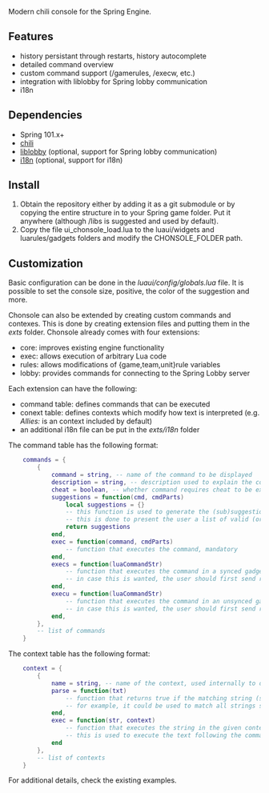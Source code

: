 Modern chili console for the Spring Engine.

## Features
- history persistant through restarts, history autocomplete
- detailed command overview
- custom command support (/gamerules, /execw, etc.)
- integration with liblobby for Spring lobby communication
- i18n

## Dependencies
- Spring 101.x+
- [chili](https://github.com/gajop/chiliui)
- [liblobby](https://github.com/gajop/liblobby) (optional, support for Spring lobby communication)
- [i18n](https://github.com/gajop/i18n) (optional, support for i18n)

## Install
1. Obtain the repository either by adding it as a git submodule or by copying the entire structure in to your Spring game folder. Put it anywhere (although /libs is suggested and used by default).
2. Copy the file ui_chonsole_load.lua to the luaui/widgets and luarules/gadgets folders and modify the CHONSOLE_FOLDER path.

## Customization
Basic configuration can be done in the _luaui/config/globals.lua_ file.
It is possible to set the console size, positive, the color of the suggestion and more.

Chonsole can also be extended by creating custom commands and contexes.
This is done by creating extension files and putting them in the _exts_ folder.
Chonsole already comes with four extensions: 
- core: improves existing engine functionality
- exec: allows execution of arbitrary Lua code
- rules: allows modifications of {game,team,unit}rule variables
- lobby: provides commands for connecting to the Spring Lobby server

Each extension can have the following:
- command table: defines commands that can be executed
- conext table: defines contexts which modify how text is interpreted (e.g. _Allies:_ is an context included by default)
- an additional i18n file can be put in the _exts/i18n_ folder

The command table has the following format:
```lua
	commands = {
		{
			command = string, -- name of the command to be displayed
			description = string, -- description used to explain the command to the user
			cheat = boolean, -- whether command requires cheat to be executed (extensions don't need to very if cheating is enabled, this is handled by chonsole automatically)
			suggestions = function(cmd, cmdParts)
				local suggestions = {}
				-- this function is used to generate the (sub)suggestions for the command, optional
				-- this is done to present the user a list of valid (or suggested) arguments
				return suggestions
			end,
			exec = function(command, cmdParts)
				-- function that executes the command, mandatory
			end,
			execs = function(luaCommandStr)
				-- function that executes the command in a synced gadget, optional
				-- in case this is wanted, the user should first send required data using Sync(...) in the exec command
			end,
			execu = function(luaCommandStr)
				-- function that executes the command in an unsynced gadget, optional
				-- in case this is wanted, the user should first send required data using Unsync(...) in the execs command
			end,
		},
		-- list of commands
	}
```

The context table has the following format:
```lua
	context = {
		{
			name = string, -- name of the context, used internally to differentiate between them
			parse = function(txt)
				-- function that returns true if the matching string (starting with /) belongs to the given context, mandatory
				-- for example, it could be used to match all strings starting with /a as belonging to the "allies" context
			end,
			exec = function(str, context)
				-- function that executes the string in the given context, mandatory
				-- this is used to execute the text following the command, e.g. in the case of "allies", it should send the entered text as a chat command to all allies
			end
		},
		-- list of contexts
	}
```

For additional details, check the existing examples.
